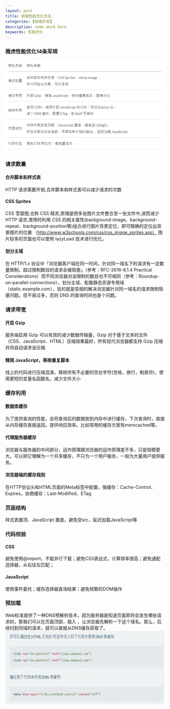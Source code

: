 ```yaml
---
layout: post
title: 前端性能优化方法
categories: [前端开发]
description: some word here
keywords: 性能优化
---
```



### 雅虎性能优化14条军规
![](/images/web/w13.png)
### 请求数量
#### 合并脚本和样式表
HTTP 请求需要开销,合并脚本和样式表可以减少请求的次数
#### CSS Sprites
CSS 雪碧图,也称 CSS 精灵,原理是把多张图片文件整合至一张文件中,进而减少 HTTP 请求,使用时利用 CSS 的相关属性(background-image、background-repeat、background-position等)组合进行图片背景定位，即可精确的定位出背景图片的位置
（http://www.w3schools.com/css/css_image_sprites.asp）
图片较多的页面也可以使用 lazyLoad 技术进行优化。

#### 划分主域
在 HTTP/1.x 协议中「浏览器客户端在同一时间，针对同一域名下的请求有一定数量限制。超过限制数目的请求会被阻塞」（参考：RFC-2616-8.1.4 Practical Considerations）而不同浏览器对该限制的数目也不尽相同（参考：Roundup-on-parallel-connections），划分主域、配置静态资源专用域（static.example.com），目的就是变相的解决浏览器针对同一域名的请求限制阻塞问题。但不易过多，否则 DNS 的查询时间也是个问题。

### 请求带宽
#### 开启 Gzip
服务端启用 Gzip 可以有效的减少数据传输量，Gzip 对于基于文本的文件（CSS、JavaScript、HTML）压缩效果最好，所有现代浏览器都支持 Gzip 压缩并将自动请求该压缩

#### 精简 JavaScript，移除重复脚本
线上的代码进行压缩混淆，移除所有不必要的空白字符(空格，换行，制表符)，使用更短的变量名函数名，减少文件大小

### 缓存利用
#### 数据库缓存
为了提供查询的性能，会将查询后的数据放到内存中进行缓存，下次查询时，直接从内存缓存直接返回，提供响应效率。比如常用的缓存方案有memcached等。
#### 代理服务器缓存
浏览器与服务器的中间部分，运作原理跟浏览器的运作原理差不多，只是规模更大。可以把它理解为一个共享缓存，不只为一个用户服务，一般为大量用户提供服务。

#### 浏览器端的缓存规则
在HTTP协议头和HTML页面的Meta标签中配置，强缓存：Cache-Control、Expires，协商缓存：Last-Modified、ETag

### 页面结构
样式表置顶、JavaScript 置底，避免空src，延迟加载JavaScript等

### 代码校验
#### CSS
避免使用@import，不能并行下载；避免CSS表达式，计算频率很高；避免通配选择器，从右往左匹配；

#### JavaScript
使用事件委托；缓存选择器查询结果；避免频繁的DOM操作

### 预加载
Web标准提供了一种DNS预解析技术，因为服务器是知道页面即将会发生哪些请求的，那我们可以在页面顶部，插入 <link rel="dns-prefetch" href="//host/">，让浏览器先解析一下这个域名。那么，后续扫到同域的请求，就可以直接从DNS缓存获取了。
![](/images/web/w14.png)